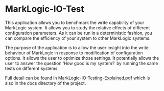 MarkLogic-IO-Test
=================

This application allows you to benchmark the write capability of your MarkLogic system. It allows you to study the relative effects of different configuration parameters. As it can be run in a deterministic fashion, you can compare the efficiency of your system to other MarkLogic systems.

The purpose of the application is to allow the user insight into the write behaviour of MarkLogic in response to modification of configuration options. It allows the user to optimize those settings. It potentially allows the user to answer the question ‘How good is my system?’ by running the same tests on different systems.

Full detail can be found in [MarkLogic-IO-Testing-Explained.pdf](http://mustard57.github.io/MarkLogic-IO-Test/docs/MarkLogic-IO-Testing-Explained.pdf) which is also in the docs directory of the project.
